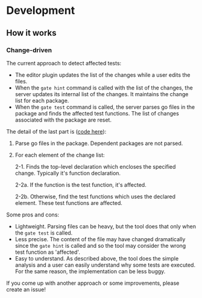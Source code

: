 # Development

## How it works

### Change-driven

The current approach to detect affected tests:
* The editor plugin updates the list of the changes while a user edits the files.
* When the `gate hint` command is called with the list of the changes, the server updates its internal list of the changes. It maintains the change list for each package.
* When the `gate test` command is called, the server parses go files in the package and finds the affected test functions. The list of changes associated with the package are reset.

The detail of the last part is ([code here](https://github.com/ks888/noisegate/blob/master/server/dependency.go)):
1. Parse go files in the package. Dependent packages are not parsed.
2. For each element of the change list:

   2-1. Finds the top-level declaration which encloses the specified change. Typically it's function declaration.

   2-2a. If the function is the test function, it's affected.

   2-2b. Otherwise, find the test functions which uses the declared element. These test functions are affected.

Some pros and cons:
* Lightweight. Parsing files can be heavy, but the tool does that only when the `gate test` is called.
* Less precise. The content of the file may have changed dramatically since the `gate hint` is called and so the tool may consider the wrong test function as 'affected'.
* Easy to understand. As described above, the tool does the simple analysis and a user can easily understand why some tests are executed. For the same reason, the implementation can be less buggy.

If you come up with another approach or some improvements, please create an issue!
